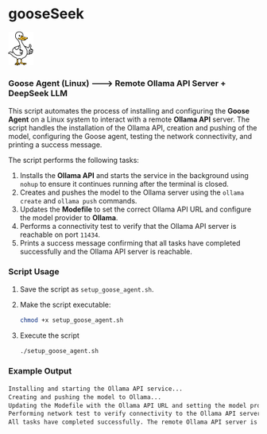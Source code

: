 # gooseSeek

<img src="assets/images/goose.jpg" width="10%" alt="Logo">

### Goose Agent (Linux) ---> Remote Ollama API Server + DeepSeek LLM

This script automates the process of installing and configuring the **Goose Agent** on a Linux system to interact with a remote **Ollama API** server. The script handles the installation of the Ollama API, creation and pushing of the model, configuring the Goose agent, testing the network connectivity, and printing a success message.

The script performs the following tasks:

1. Installs the **Ollama API** and starts the service in the background using `nohup` to ensure it continues running after the terminal is closed.
2. Creates and pushes the model to the Ollama server using the `ollama create` and `ollama push` commands.
3. Updates the **Modefile** to set the correct Ollama API URL and configure the model provider to **Ollama**.
4. Performs a connectivity test to verify that the Ollama API server is reachable on port `11434`.
5. Prints a success message confirming that all tasks have completed successfully and the Ollama API server is reachable.

### Script Usage

1. Save the script as `setup_goose_agent.sh`.
2. Make the script executable:

   ```bash
   chmod +x setup_goose_agent.sh
3. Execute the script
   ```bash
   ./setup_goose_agent.sh

### Example Output
 ```bash
 Installing and starting the Ollama API service...
 Creating and pushing the model to Ollama...
 Updating the Modefile with the Ollama API URL and setting the model provider...
 Performing network test to verify connectivity to the Ollama API server...
 All tasks have completed successfully. The remote Ollama API server is reachable on port 11434.


